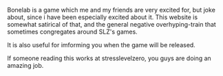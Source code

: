 Bonelab is a game which me and my friends are very excited for, but joke about, since i have been especially excited about it.
This website is somewhat satirical of that, and the general negative overhyping-train that sometimes congregates around SLZ's games.

It is also useful for imforming you when the game will be released.

If someone reading this works at stresslevelzero, you guys are doing an amazing job.
